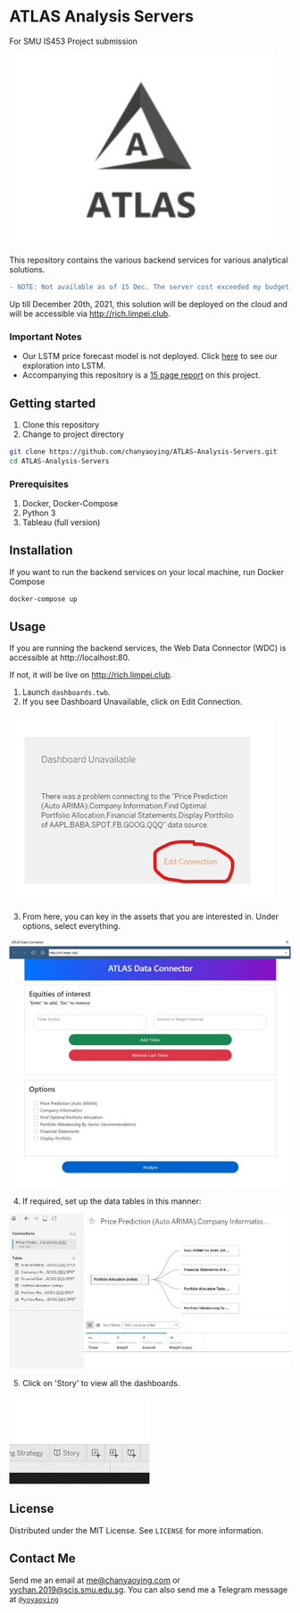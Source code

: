 # ATLAS Analysis Servers
 For SMU IS453 Project submission

![ATLAS Logo](images/atlas_logo.png)

 This repository contains the various backend services for various analytical solutions.

```diff
- NOTE: Not available as of 15 Dec. The server cost exceeded my budget. Email me if you need access to it.
```
 Up till December 20th, 2021, this solution will be deployed on the cloud and will be accessible via http://rich.limpei.club.

 ### Important Notes
* Our LSTM price forecast model is not deployed. Click [here](./services/reference/V1-LSTM_StockMarketPrediction.ipynb) to see our exploration into LSTM.
* Accompanying this repository is a [15 page report](FA_ProjectReport_G1T8.pdf) on this project.
## Getting started

1. Clone this repository 
2. Change to project directory 
```bash 
git clone https://github.com/chanyaoying/ATLAS-Analysis-Servers.git
cd ATLAS-Analysis-Servers
```
### Prerequisites
1. Docker, Docker-Compose
2. Python 3
3. Tableau (full version)


## Installation
If you want to run the backend services on your local machine, run Docker Compose
```bash
docker-compose up
```
## Usage
If you are running the backend services, the Web Data Connector (WDC) is accessible at http://localhost:80.

If not, it will be live on http://rich.limpei.club.

1. Launch `dashboards.twb`.
2. If you see Dashboard Unavailable, click on Edit Connection.

![Step 1](images/step1.jpg)

3. From here, you can key in the assets that you are interested in. Under options, select everything.

![Step 2](images/step2.jpg)

4. If required, set up the data tables in this manner:

![Step 3](images/step3.jpg)

5. Click on 'Story' to view all the dashboards.

![Step 4](images/step4.jpg)


## License
Distributed under the MIT License. See `LICENSE` for more information.

## Contact Me

Send me an email at [me@chanyaoying.com](mailto:me@chanyaoying.com) or [yychan.2019@scis.smu.edu.sg](mailto:yychan.2019@scis.smu.edu.sg).
You can also send me a Telegram message at [`@yoyaoying`](https://t.me/yoyaoying)
